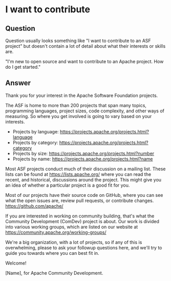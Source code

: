# I want to contribute

## Question

Question usually looks something like "I want to contribute to an ASF
project" but doesn't contain a lot of detail about what their interests
or skills are.

"I'm new to open source and want to contribute to an Apache project. How
do I get started."

## Answer

Thank you for your interest in the Apache Software Foundation projects.

The ASF is home to more than 200 projects that span many topics,
programming languages, project sizes, code complexity, and other ways of
measuring. So where you get involved is going to vary based on your
interests.

* Projects by language: https://projects.apache.org/projects.html?language
* Projects by category: https://projects.apache.org/projects.html?category
* Projects by size: https://projects.apache.org/projects.html?number
* Projects by name: https://projects.apache.org/projects.html?name

Most ASF projects conduct much of their discussion on a mailing list.
These lists can be found at https://lists.apache.org/ where you can read
the recent, and historical, discussions around the project. This might
give you an idea of whether a particular project is a good fit for you.

Most of our projects have their source code on GitHub, where you can see
what the open issues are, review pull requests, or contribute changes.
https://github.com/apache/

If you are interested in working on community building, that's what the
Community Development (ComDev) project is about. Our work is divided
into various working groups, which are listed on our website at
https://community.apache.org/working-groups/

We're a big organization, with a lot of projects, so if any of this is
overwhelming, please to ask your followup questions here, and we'll try
to guide you towards where you can best fit in.

Welcome!

[Name], for Apache Community Development.

